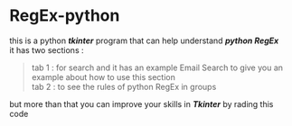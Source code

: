 # RegEx-python
this is a python ***tkinter*** program that can help understand ***python RegEx***\
it has two sections :
  >tab 1 : for search and it has an example Email Search to give you an example about how to use this section\
  >tab 2 : to see the rules of python RegEx in groups

but more than that you can improve your skills in ***Tkinter*** by rading this code
